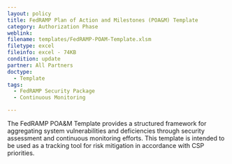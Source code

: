 ```yaml
---
layout: policy   
title: FedRAMP Plan of Action and Milestones (POA&M) Template
category: Authorization Phase
weblink:
filename: templates/FedRAMP-POAM-Template.xlsm
filetype: excel
fileinfo: excel - 74KB
condition: update
partner: All Partners
doctype:
  - Template
tags:
  - FedRAMP Security Package
  - Continuous Monitoring

---
```

The FedRAMP POA&M Template provides a structured framework for aggregating system vulnerabilities and deficiencies through security assessment and continuous monitoring efforts. This template is intended to be used as a tracking tool for risk mitigation in accordance with CSP priorities.
